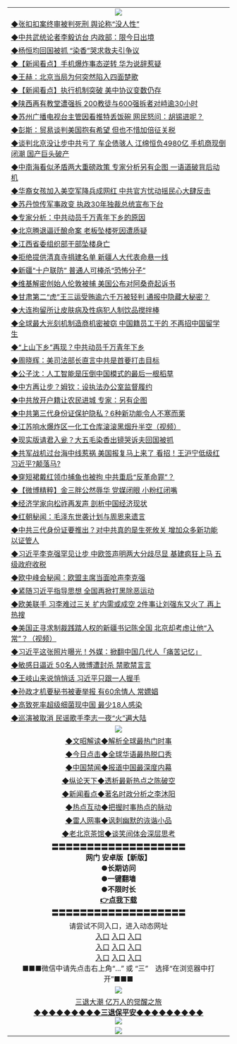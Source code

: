 <table>
  <tr>
    <td align=center><img src="https://github.com/gyhhx/image-upload/blob/master/yaowen.jpg" /></td>
  </tr>
  <tr>
<td align=left>
<a href="https://ctbtfdoocixoa.global.ssl.fastly.net/oo.aspx?name=c1028275&key=ofejcfaxcltk&from=gy">◆张扣扣案终审被判死刑 舆论称“没人性”</a><br/></td>
  </tr>
  <tr>
<td align=left>
<a href="https://ctbtfdoocixoa.global.ssl.fastly.net/oo.aspx?name=c1028177&key=ofejcfaxcltk&from=gy">◆中共武统论者李毅访台 内政部：限今日出境</a><br/></td>
 </tr>
  <tr>
<td align=left>
<a href="http://ctbtfdoocixoa.global.ssl.fastly.net/oo.aspx?name=c1028288&key=ofejcfaxcltk&from=gy">◆杨恒均回国被抓 “染香”哭求救夫引争议</a><br/></td>
 </tr>
   <tr>
<td align=left>
<a href="http://ctbtfdoocixoa.global.ssl.fastly.net/oo.aspx?name=c1028273&key=ofejcfaxcltk&from=gy">◆【新闻看点】手机爆炸事态逆转 华为说辞惹疑</a><br/></td>
   </tr> 
  <tr>
<td align=left>
<a href="http://ctbtfdoocixoa.global.ssl.fastly.net/oo.aspx?name=c1028215&key=ofejcfaxcltk&from=gy">◆王赫：北京当局为何突然陷入四面楚歌</a><br/></td>
  </tr> 
 <tr>
<td align=left>
<a href="http://ctbtfdoocixoa.global.ssl.fastly.net/oo.aspx?name=c1028248&key=ofejcfaxcltk&from=gy">◆【新闻看点】执行机制突破 美中协议变数仍存</a><br/>
</td>
   </tr>
 <tr>
<td align=left>
<a href="http://ctbtfdoocixoa.global.ssl.fastly.net/oo.aspx?name=c1028226&key=ofejcfaxcltk&from=gy">◆陕西再有教堂遭强拆 200教徒与600强拆者对峙逾30小时</a><br/>
</td>
   </tr>
 <tr>
<td align=left>
<a href="http://ctbtfdoocixoa.global.ssl.fastly.net/oo.aspx?name=c1028160&key=ofejcfaxcltk&from=gy">◆苏州广播电视台主管因看推特丢饭碗 网民怒问：胡锡进呢？</a><br/></td>
  </tr>
  <tr>
<td align=left>
<a href="http://ctbtfdoocixoa.global.ssl.fastly.net/oo.aspx?name=c1028231&key=ofejcfaxcltk&from=gy">◆彭斯：贸易谈判美国抱有希望 但也不惜加倍征关税</a><br/></td>
 </tr>
   <tr>
<td align=left>
<a href="http://ctbtfdoocixoa.global.ssl.fastly.net/oo.aspx?name=c1028201&key=ofejcfaxcltk&from=gy">◆谈判北京没让步中共亏了 车企债骇人 江绵恒负4980亿 手机商现倒闭潮 国产巨头破产</a><br/>
</td>
   </tr>
 <tr>
<td align=left>
<a href="http://ctbtfdoocixoa.global.ssl.fastly.net/oo.aspx?name=c1028211&key=ofejcfaxcltk&from=gy">◆中南海看似矛盾两大重磅政策 专家分析另有企图 一语道破背后动机</a><br/></td>
  </tr>
  <tr>
<td align=left>
<a href="http://ctbtfdoocixoa.global.ssl.fastly.net/oo.aspx?name=c1028293&key=ofejcfaxcltk&from=gy">◆华裔女孩加入美空军降兵成网红 中共官方忧动摇民心大肆反击</a><br/></td>
 </tr>
  <tr>
<td align=left>
<a href="http://ctbtfdoocixoa.global.ssl.fastly.net/oo.aspx?name=c1028232&key=ofejcfaxcltk&from=gy">◆苏丹惊传军事政变 执政30年独裁总统宣布下台</a><br/></td>
 </tr>
   <tr>
<td align=left>
<a href="http://ctbtfdoocixoa.global.ssl.fastly.net/oo.aspx?name=c1028235&key=ofejcfaxcltk&from=gy">◆专家分析：中共动员千万青年下乡的原因</a><br/></td>
   </tr> 
  <tr>
<td align=left>
<a href="http://ctbtfdoocixoa.global.ssl.fastly.net/oo.aspx?name=c1028300&key=ofejcfaxcltk&from=gy">◆北京腾退逼迁酿命案 老板坠楼死因遭质疑</a><br/></td>
  </tr> 
 <tr>
<td align=left>
<a href="http://ctbtfdoocixoa.global.ssl.fastly.net/oo.aspx?name=c1028223&key=ofejcfaxcltk&from=gy">◆江西省委组织部干部坠楼身亡</a><br/>
</td>
   </tr>
 <tr>
<td align=left>
<a href="http://ctbtfdoocixoa.global.ssl.fastly.net/oo.aspx?name=c1028295&key=ofejcfaxcltk&from=gy">◆拒绝提供清真寺捐建名单 新疆人大代表命悬一线</a><br/>
</td>
   </tr>
 <tr>
<td align=left>
<a href="http://ctbtfdoocixoa.global.ssl.fastly.net/oo.aspx?name=c1028284&key=ofejcfaxcltk&from=gy">◆新疆“十户联防” 普通人可棒杀“恐怖分子”</a><br/></td>
  </tr>
  <tr>
<td align=left>
<a href="http://ctbtfdoocixoa.global.ssl.fastly.net/oo.aspx?name=c1028296&key=ofejcfaxcltk&from=gy">◆维基解密创始人伦敦被捕 美国公布对阿桑奇起诉书</a><br/></td>
 </tr>
   <tr>
<td align=left>
<a href="http://ctbtfdoocixoa.global.ssl.fastly.net/oo.aspx?name=c1028187&key=ofejcfaxcltk&from=gy">◆甘肃第二“虎”王三运受贿逾六千万被轻判 通报中隐藏大秘密？</a><br/>
</td>
   </tr>
 <tr>
<td align=left>
<a href="http://ctbtfdoocixoa.global.ssl.fastly.net/oo.aspx?name=c1028289&key=ofejcfaxcltk&from=gy">◆大连拘留所让皮肤病及性病犯人制饮品搅拌棒</a><br/>
</td>
   </tr>
<tr>
<td align=left>
<a href="https://ctbtfdoocixoa.global.ssl.fastly.net/oo.aspx?name=c1028261&key=ofejcfaxcltk&from=gy">◆全球最大光刻机制造商机密被窃 中国籍员工干的 不再招中国留学生</a><br/>
</td>       
  <tr>
<td align=left>
<a href="https://ctbtfdoocixoa.global.ssl.fastly.net/oo.aspx?name=c1027957&key=ofejcfaxcltk&from=gy">◆“上山下乡”再现？中共动员千万青年下乡</a><br/></td>
  </tr>
  <tr>
<td align=left>
<a href="https://ctbtfdoocixoa.global.ssl.fastly.net/oo.aspx?name=c1027990&key=ofejcfaxcltk&from=gy">◆周晓辉：美司法部长直言中共是首要打击目标</a><br/></td>
 </tr>
  <tr>
<td align=left>
<a href="http://ctbtfdoocixoa.global.ssl.fastly.net/oo.aspx?name=c1027958&key=ofejcfaxcltk&from=gy">◆公子沈：人工智能是压倒中国模式的最后一根稻草</a><br/></td>
 </tr>
   <tr>
<td align=left>
<a href="http://ctbtfdoocixoa.global.ssl.fastly.net/oo.aspx?name=c1027996&key=ofejcfaxcltk&from=gy">◆中方再让步？姆钦：设执法办公室监督履约</a><br/></td>
   </tr> 
  <tr>
<td align=left>
<a href="http://ctbtfdoocixoa.global.ssl.fastly.net/oo.aspx?name=c1027981&key=ofejcfaxcltk&from=gy">◆中共放开户籍让农民进城 专家：另有企图</a><br/></td>
  </tr> 
 <tr>
<td align=left>
<a href="http://ctbtfdoocixoa.global.ssl.fastly.net/oo.aspx?name=c1028025&key=ofejcfaxcltk&from=gy">◆中共第三代身份证保护隐私？6种新功能令人不寒而栗</a><br/>
</td>
   </tr>
 <tr>
<td align=left>
<a href="http://ctbtfdoocixoa.global.ssl.fastly.net/oo.aspx?name=c1027881&key=ofejcfaxcltk&from=gy">◆江苏响水爆炸区一化工仓库滚滚黑烟升半空（视频）</a><br/>
</td>
   </tr>
 <tr>
<td align=left>
<a href="http://ctbtfdoocixoa.global.ssl.fastly.net/oo.aspx?name=c1027995&key=ofejcfaxcltk&from=gy">◆现实版请君入瓮？大五毛染香出镜哭诉夫回国被抓</a><br/></td>
  </tr>
  <tr>
<td align=left>
<a href="http://ctbtfdoocixoa.global.ssl.fastly.net/oo.aspx?name=c1027885&key=ofejcfaxcltk&from=gy">◆共军战机过台海中线惹祸 美国报复马上来了 看招！王沪宁低级红习近平?颠落马?</a><br/></td>
 </tr>
   <tr>
<td align=left>
<a href="http://ctbtfdoocixoa.global.ssl.fastly.net/oo.aspx?name=c1027854&key=ofejcfaxcltk&from=gy">◆穿短裙戴红领巾捕鱼也被拘 中共重启“反革命罪”？</a><br/>
</td>
   </tr>
 <tr>
<td align=left>
<a href="http://ctbtfdoocixoa.global.ssl.fastly.net/oo.aspx?name=c1027752&key=ofejcfaxcltk&from=gy">◆【微博精粹】金三胖公然辱华 党媒闭眼 小粉红闭嘴</a><br/></td>
  </tr>
  <tr>
<td align=left>
<a href="http://ctbtfdoocixoa.global.ssl.fastly.net/oo.aspx?name=c1027887&key=ofejcfaxcltk&from=gy">◆经济学家向松祚再发声 剖析中国经济现状</a><br/></td>
 </tr>
  <tr>
<td align=left>
<a href="http://ctbtfdoocixoa.global.ssl.fastly.net/oo.aspx?name=c1022899&key=ofejcfaxcltk&from=gy">◆红朝秘闻：毛泽东世袭计划与周恩来遗言</a><br/></td>
 </tr>
   <tr>
<td align=left>
<a href="http://ctbtfdoocixoa.global.ssl.fastly.net/oo.aspx?name=c1027886&key=ofejcfaxcltk&from=gy">◆中共三代身份证要推出？对中共真的是生死攸关 增加众多新功能 以证管人</a><br/></td>
   </tr> 
  <tr>
<td align=left>
<a href="http://ctbtfdoocixoa.global.ssl.fastly.net/oo.aspx?name=c1027888&key=ofejcfaxcltk&from=gy">◆习近平李克强罕见让步 中欧签声明两大分歧尽显 基建疯狂上马 五级政府收税</a><br/></td>
  </tr> 
 <tr>
<td align=left>
<a href="http://ctbtfdoocixoa.global.ssl.fastly.net/oo.aspx?name=c1027892&key=ofejcfaxcltk&from=gy">◆欧中峰会秘闻：欧盟主席当面呛声李克强</a><br/>
</td>
   </tr>
 <tr>
<td align=left>
<a href="http://ctbtfdoocixoa.global.ssl.fastly.net/oo.aspx?name=c1027970&key=ofejcfaxcltk&from=gy">◆紧随习近平指导思想 全国再掀打黑除恶运动</a><br/>
</td>
   </tr>
 <tr>
<td align=left>
<a href="http://ctbtfdoocixoa.global.ssl.fastly.net/oo.aspx?name=c1027883&key=ofejcfaxcltk&from=gy">◆欧美联手 习李难过三关 扩内需或成空 2件事让刘强东又火了 再上热搜</a><br/></td>
  </tr>
  <tr>
<td align=left>
<a href="http://ctbtfdoocixoa.global.ssl.fastly.net/oo.aspx?name=c1027836&key=ofejcfaxcltk&from=gy">◆美国正寻求制裁践踏人权的新疆书记陈全国 北京却考虑让他“入常”？（视频）</a><br/></td>
 </tr>
   <tr>
<td align=left>
<a href="http://ctbtfdoocixoa.global.ssl.fastly.net/oo.aspx?name=c1028029&key=ofejcfaxcltk&from=gy">◆习近平这张照片曝光！外媒：掀翻中国几代人「痛苦记忆」</a><br/>
</td>
   </tr>
 <tr>
<td align=left>
<a href="http://ctbtfdoocixoa.global.ssl.fastly.net/oo.aspx?name=c1027895&key=ofejcfaxcltk&from=gy">◆敏感日逼近 50名人微博遭封杀 禁歌禁言言</a><br/>
</td>
   </tr>
<tr>
<td align=left>
<a href="https://ctbtfdoocixoa.global.ssl.fastly.net/oo.aspx?name=c1028076&key=ofejcfaxcltk&from=gy">◆王岐山来说悄悄话 习近平只跟一人握手</a><br/>
</td>       
  <tr>
<td align=left>
<a href="https://ctbtfdoocixoa.global.ssl.fastly.net/oo.aspx?name=c1027634&key=ofejcfaxcltk&from=gy">◆孙政才机要秘书被妻举报 有60余情人 常嫖娼</a><br/></td>
  </tr>
  <tr>
<td align=left>
<a href="https://ctbtfdoocixoa.global.ssl.fastly.net/oo.aspx?name=c1027651&key=ofejcfaxcltk&from=gy">◆高致死率超级细菌现中国 最少18人感染</a><br/></td>
 </tr>
  <tr>
<td align=left>
<a href="http://ctbtfdoocixoa.global.ssl.fastly.net/oo.aspx?name=c1027682&key=ofejcfaxcltk&from=gy">◆巡演被取消 民谣歌手李志一夜“火”遍大陆</a><br/></td>
 </tr>
 <tr>
    <td align=center><img src="https://github.com/gyhhx/image-upload/blob/master/ogate-c.JPG" /></td>
  </tr>
  <tr>
   <td align=center>
<a href="http://ctbtfdoocixoa.global.ssl.fastly.net/oo.aspx?name=c816857&key=ofejcfaxcltk&from=gy&tag=9973110">◆文昭解读◆解析全球最热门时事</a><br/>
    </td>
  </tr>
   <tr>
   <td align=center> 
<a href="http://ctbtfdoocixoa.global.ssl.fastly.net/oo.aspx?name=c816850&key=ofejcfaxcltk&from=gy&tag=9877">◆今日点击◆全球华语最热脱口秀</a><br/>
    </td>
  </tr>
  <tr>
  <td align=center>
<a href="http://ctbtfdoocixoa.global.ssl.fastly.net/oo.aspx?name=c816860&key=ofejcfaxcltk&from=gy&tag=99733110">◆中国禁闻◆报道中国最深度内幕</a><br/>
   </tr>
  <tr>
     <td align=center>
<a href="http://ctbtfdoocixoa.global.ssl.fastly.net/oo.aspx?name=c816855&key=ofejcfaxcltk&from=gy&tag=997110">◆纵论天下◆透析最新热点之陈破空</a><br/>
   </tr>
   <tr>
      <td align=center>
<a href="http://ctbtfdoocixoa.global.ssl.fastly.net/oo.aspx?name=c838308&key=ofejcfaxcltk&from=gy&tag=9973110">◆新闻看点◆著名时政分析之李沐阳</a><br/>
   </tr>
   <tr>
     <td align=center>
<a href="http://ctbtfdoocixoa.global.ssl.fastly.net/oo.aspx?name=c816852&key=ofejcfaxcltk&from=gy&tag=9733110">◆热点互动◆把握时事热点的脉动</a><br/>
   </tr>
   <tr>
      <td align=center>
<a href="http://ctbtfdoocixoa.global.ssl.fastly.net/oo.aspx?name=c816694&key=ofejcfaxcltk&from=gy&tag=93310">◆雷人网事◆讽刺幽默的诙谐小品</a><br/>
   </tr>
   <tr>
    <td align=center>
<a href="http://ctbtfdoocixoa.global.ssl.fastly.net/oo.aspx?name=c816650&key=ofejcfaxcltk&from=gy&tag=9973110">◆老北京茶馆◆谈笑间体会深层思考</a><br/>
   </tr>
  <tr>
    <td align=center>
 <b>〓〓〓〓〓〓〓〓〓〓〓〓〓〓〓〓〓〓〓<br/>网门 安卓版【新版】<br/> ●长期访问<br/> ●一键翻墙<br/>  ●不限时长<br/> 
 <a href="https://share.weiyun.com/5K7U2P5">👉<b>点我下载</a><br/>〓〓〓〓〓〓〓〓〓〓〓〓〓〓〓〓〓〓〓<br/>
    </td>
    </tr>
   <tr>
    <td align=center>请尝试不同入口，进入动态网址<br/>
      <a href="https://s3.us-east-2.amazonaws.com/ogateo/show.htm">入口</a>
      <a href="https://s3.ca-central-1.amazonaws.com/ogatec/show.htm">入口</a>
      <a href="https://s3.ap-southeast-2.amazonaws.com/ogatey/show.htm">入口</a><br/>
      <a href="https://s3.ap-northeast-2.amazonaws.com/ogates/show.htm">入口</a>
      <a href="https://s3.eu-central-1.amazonaws.com/ogatef/show.htm">入口</a>
      <a href="https://s3.ap-south-1.amazonaws.com/ogatem/show.htm">入口</a><br/>
      <a href="https://s3-us-west-1.amazonaws.com/ogaten/show.htm">入口</a>
      <a href="https://s3.eu-west-2.amazonaws.com/ogatel/show.htm">入口</a>
      <a href="https://s3.ap-northeast-1.amazonaws.com/ogatet/show.htm">入口</a><br/>
      ■■■微信中请先点击右上角“...” 或 “三”　选择“在浏览器中打开”■■■<b><br/>
    </td>
  </tr>
  <tr>
    <td align=center><img src="https://github.com/gyhhx/image-upload/blob/master/3.jpg" /> </td>
</tr>
  <tr>  
  <td align=center>
  <a href="http://ctbtfdoocixoa.global.ssl.fastly.net/oo.aspx?name=c894205&key=ofejcfaxcltk&from=gy&tag=9973110">三退大潮 亿万人的觉醒之旅</a><br/>
      <a href="http://ctbtfdoocixoa.global.ssl.fastly.net/oo.aspx?name=ogQuit.aspx&key=ofejcfaxcltk&from=gy"><b>◆◆◆◆◆◆◆◆◆三退保平安◆◆◆◆◆◆◆◆◆<br/></a>
      <img src="https://github.com/gyhhx/image-upload/blob/master/3t.jpg" /><br/>
      </td>
  </tr>
   <tr>
    <td align=center><img src="https://raw.githubusercontent.com/oGate2/Up/master/oGate_640.jpg"/></td>
  </tr>
</table>


